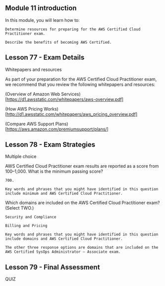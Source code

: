 ## Module 11 introduction

In this module, you will learn how to:

    Determine resources for preparing for the AWS Certified Cloud Practitioner exam.

    Describe the benefits of becoming AWS Certified.

## Lesson 77 - Exam Details

Whitepapers and resources

As part of your preparation for the AWS Certified Cloud Practitioner exam, we recommend that you review the following whitepapers and resources:

(Overview of Amazon Web Services)[https://d1.awsstatic.com/whitepapers/aws-overview.pdf]

(How AWS Pricing Works)[http://d1.awsstatic.com/whitepapers/aws_pricing_overview.pdf]

(Compare AWS Support Plans)[https://aws.amazon.com/premiumsupport/plans/]

## Lesson 78 - Exam Strategies

Multiple choice

AWS Certified Cloud Practitioner exam results are reported as a score from 100–1,000. What is the minimum passing score?

    700.

    Key words and phrases that you might have identified in this question include minimum and AWS Certified Cloud Practitioner.

Which domains are included on the AWS Certified Cloud Practitioner exam? (Select TWO.)

    Security and Compliance

    Billing and Pricing

    Key words and phrases that you might have identified in this question include domains and AWS Certified Cloud Practitioner.

    The other three response options are domains that are included on the AWS Certified SysOps Administrator – Associate exam.

## Lesson 79 - Final Assessment

QUIZ
